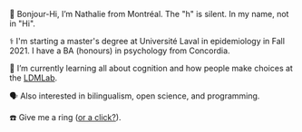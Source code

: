  👋  Bonjour-Hi, I’m Nathalie from Montréal. The "h" is silent. In my name, not in "Hi". 
 
 ⚕️  I'm starting a master's degree at Université Laval in epidemiology in Fall 2021. I have a BA (honours) in psychology from Concordia.
 
 🌱  I’m currently learning all about cognition and how people make choices at the [LDMLab](http://www.ldmlab.org/).
 
 🗣  Also interested in bilingualism, open science, and programming.
 
 ☎️  Give me a ring ([or a click?](mailto:nathalie.germain@mail.concordia.ca)). 
